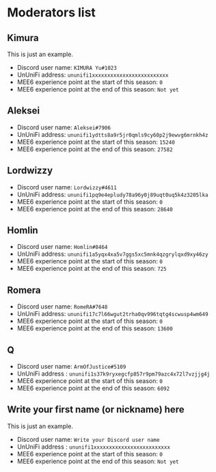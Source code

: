 # Moderators list

## Kimura

This is just an example.

- Discord user name: `KIMURA Yu#1023`
- UnUniFi address: `ununifi1xxxxxxxxxxxxxxxxxxxxxxxxx`
- MEE6 experience point at the start of this season: `0`
- MEE6 experience point at the end of this season: `Not yet`

## Aleksei

- Discord user name: `Aleksei#7906`
- UnUniFi address: `ununifi1ydtts8a9r5jr0qmls9cy60p2j9ewvg6mrnkh4z`
- MEE6 experience point at the start of this season: `15240`
- MEE6 experience point at the end of this season: `27582`

## Lordwizzy
- Discord user name: `Lordwizzy#4611`
- UnUniFi address: `ununifi1pq9e4epludy78a96y0j89uqt0uq5k4z3205lka`
- MEE6 experience point at the start of this season: `0`
- MEE6 experience point at the end of this season: `28640`

## Homlin

 - Discord user name: `Homlin#8464`
 - UnUniFi address: `ununifi1a5yqx4xa5v7ggs5xc5mnk4qzgrylqxd9xy46zy`
 - MEE6 experience point at the start of this season: `0`
 - MEE6 experience point at the end of this season: `725`

## Romera

- Discord user name: `RomeRA#7648`
- UnUniFi address: `ununifi17c7l66wgut2trha0qv996tqtg4scwusp4wm649`
- MEE6 experience point at the start of this season: `0`
- MEE6 experience point at the end of this season: `13600`

## Q

- Discord user name: `ArmOfJustice#5109`
- UnUniFi address : `ununifi1s37k9ryxegcfp857r9pm79azc4x72l7vzjjg4j`
- MEE6 experience point at the start of this season: `0`
- MEE6 experience point at the end of this season: `6092`

## Write your first name (or nickname) here

This is just an example.

- Discord user name: `Write your Discord user name`
- UnUniFi address : `ununifi1xxxxxxxxxxxxxxxxxxxxxxxxx`
- MEE6 experience point at the start of this season: `0`
- MEE6 experience point at the end of this season: `Not yet`
